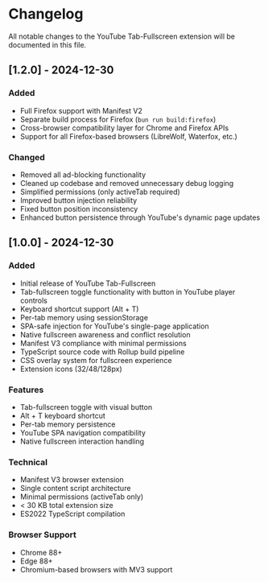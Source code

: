 # Changelog

All notable changes to the YouTube Tab-Fullscreen extension will be documented in this file.

## [1.2.0] - 2024-12-30

### Added
- Full Firefox support with Manifest V2
- Separate build process for Firefox (`bun run build:firefox`)
- Cross-browser compatibility layer for Chrome and Firefox APIs
- Support for all Firefox-based browsers (LibreWolf, Waterfox, etc.)

### Changed
- Removed all ad-blocking functionality 
- Cleaned up codebase and removed unnecessary debug logging
- Simplified permissions (only activeTab required)
- Improved button injection reliability
- Fixed button position inconsistency
- Enhanced button persistence through YouTube's dynamic page updates

## [1.0.0] - 2024-12-30

### Added
- Initial release of YouTube Tab-Fullscreen
- Tab-fullscreen toggle functionality with button in YouTube player controls
- Keyboard shortcut support (Alt + T)
- Per-tab memory using sessionStorage
- SPA-safe injection for YouTube's single-page application
- Native fullscreen awareness and conflict resolution
- Manifest V3 compliance with minimal permissions
- TypeScript source code with Rollup build pipeline
- CSS overlay system for fullscreen experience
- Extension icons (32/48/128px)

### Features
- Tab-fullscreen toggle with visual button
- Alt + T keyboard shortcut
- Per-tab memory persistence
- YouTube SPA navigation compatibility
- Native fullscreen interaction handling

### Technical
- Manifest V3 browser extension
- Single content script architecture
- Minimal permissions (activeTab only)
- < 30 KB total extension size
- ES2022 TypeScript compilation

### Browser Support
- Chrome 88+
- Edge 88+
- Chromium-based browsers with MV3 support